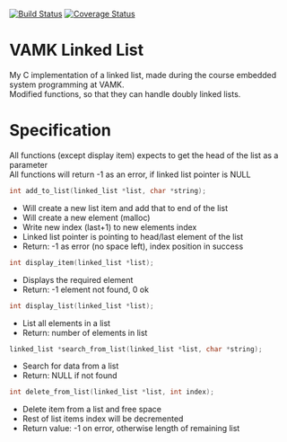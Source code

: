 [![Build Status](https://travis-ci.com/nnminh171298/VAMK-Linked-List.svg?branch=master)](https://travis-ci.com/nnminh171298/VAMK-Linked-List) [![Coverage Status](https://coveralls.io/repos/github/nnminh171298/VAMK-Linked-List/badge.svg?branch=master)](https://coveralls.io/github/nnminh171298/VAMK-Linked-List?branch=master)
# VAMK Linked List
My C implementation of a linked list, made during the course embedded system programming at VAMK.  
Modified functions, so that they can handle doubly linked lists.  
# Specification
All functions (except display item) expects to get the head of the list as a parameter  
All functions will return -1 as an error, if linked list pointer is NULL  
```cpp
int add_to_list(linked_list *list, char *string);
```
* Will create a new list item and add that to end of the list
* Will create a new element (malloc)
* Write new index (last+1) to new elements index
* Linked list pointer is pointing to head/last element of the list
* Return: -1 as error (no space left), index position in success
```cpp
int display_item(linked_list *list);
```
* Displays the required element
* Return: -1 element not found, 0 ok
```cpp
int display_list(linked_list *list);
```
* List all elements in a list
* Return: number of elements in list
```cpp
linked_list *search_from_list(linked_list *list, char *string);
```
* Search for data from a list
* Return: NULL if not found
```cpp
int delete_from_list(linked_list *list, int index);
```
* Delete item from a list and free space
* Rest of list items index will be decremented
* Return value: -1 on error, otherwise length of remaining list
